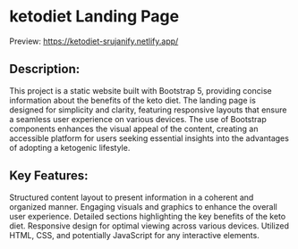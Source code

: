 # ketodiet Landing Page

Preview: https://ketodiet-srujanify.netlify.app/

## Description:
This project is a static website built with Bootstrap 5, providing concise information about the benefits of the keto diet. The landing page is designed for simplicity and clarity, featuring responsive layouts that ensure a seamless user experience on various devices. The use of Bootstrap components enhances the visual appeal of the content, creating an accessible platform for users seeking essential insights into the advantages of adopting a ketogenic lifestyle.

## Key Features:
Structured content layout to present information in a coherent and organized manner.
Engaging visuals and graphics to enhance the overall user experience.
Detailed sections highlighting the key benefits of the keto diet.
Responsive design for optimal viewing across various devices.
Utilized HTML, CSS, and potentially JavaScript for any interactive elements.
